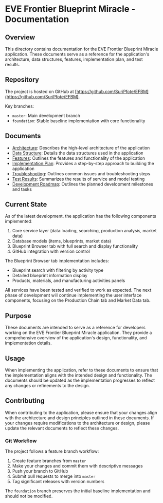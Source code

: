 # EVE Frontier Blueprint Miracle - Documentation

## Overview

This directory contains documentation for the EVE Frontier Blueprint Miracle application. These documents serve as a reference for the application's architecture, data structures, features, implementation plan, and test results.

## Repository

The project is hosted on GitHub at [https://github.com/SuriPfote/EFBM](https://github.com/SuriPfote/EFBM).

Key branches:
- `master`: Main development branch
- `foundation`: Stable baseline implementation with core functionality

## Documents

- [Architecture](architecture.md): Describes the high-level architecture of the application
- [Data Structure](data_structure.md): Details the data structures used in the application
- [Features](features.md): Outlines the features and functionality of the application
- [Implementation Plan](implementation_plan.md): Provides a step-by-step approach to building the application
- [Troubleshooting](troubleshooting.md): Outlines common issues and troubleshooting steps
- [Test Results](test_results.md): Summarizes the results of service and model testing
- [Development Roadmap](development_roadmap.md): Outlines the planned development milestones and tasks

## Current State

As of the latest development, the application has the following components implemented:

1. Core service layer (data loading, searching, production analysis, market data)
2. Database models (items, blueprints, market data)
3. Blueprint Browser tab with full search and display functionality
4. GitHub integration with version control

The Blueprint Browser tab implementation includes:
- Blueprint search with filtering by activity type
- Detailed blueprint information display
- Products, materials, and manufacturing activities panels

All services have been tested and verified to work as expected. The next phase of development will continue implementing the user interface components, focusing on the Production Chain tab and Market Data tab.

## Purpose

These documents are intended to serve as a reference for developers working on the EVE Frontier Blueprint Miracle application. They provide a comprehensive overview of the application's design, functionality, and implementation details.

## Usage

When implementing the application, refer to these documents to ensure that the implementation aligns with the intended design and functionality. The documents should be updated as the implementation progresses to reflect any changes or refinements to the design.

## Contributing

When contributing to the application, please ensure that your changes align with the architecture and design principles outlined in these documents. If your changes require modifications to the architecture or design, please update the relevant documents to reflect these changes.

### Git Workflow

The project follows a feature branch workflow:
1. Create feature branches from `master`
2. Make your changes and commit them with descriptive messages
3. Push your branch to GitHub
4. Submit pull requests to merge into `master`
5. Tag significant releases with version numbers

The `foundation` branch preserves the initial baseline implementation and should not be modified.
